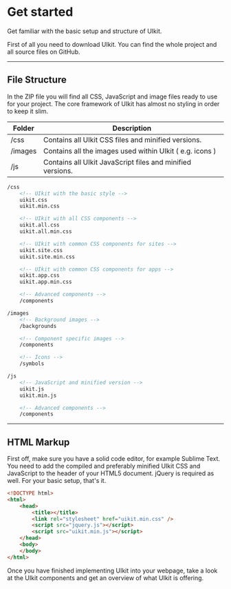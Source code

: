 # Get started

<p class="uk-text-lead">Get familiar with the basic setup and structure of UIkit.</p>

First of all you need to download UIkit. You can find the whole project and all source files on GitHub.

***

## File Structure

In the ZIP file you will find all CSS, JavaScript and image files ready to use for your project. The core framework of UIkit has almost no styling in order to keep it slim.

| Folder | Description |
| --- | --- |
| /css | Contains all UIkit CSS files and minified versions. |
| /images | Contains all the images used within UIkit ( e.g. icons ) |
| /js | Contains all UIkit JavaScript files and minified versions. |

```html
/css
    <!-- UIkit with the basic style -->
    uikit.css
    uikit.min.css

    <!-- UIkit with all CSS components -->
    uikit.all.css
    uikit.all.min.css

    <!-- UIkit with common CSS components for sites -->
    uikit.site.css
    uikit.site.min.css

    <!-- UIkit with common CSS components for apps -->
    uikit.app.css
    uikit.app.min.css

    <!-- Advanced components -->
    /components

/images
    <!-- Background images -->
    /backgrounds

    <!-- Component specific images -->
    /components

    <!-- Icons -->
    /symbols

/js
    <!-- JavaScript and minified version -->
    uikit.js
    uikit.min.js

    <!-- Advanced components -->
    /components
```

***

## HTML Markup

First off, make sure you have a solid code editor, for example Sublime Text. You need to add the compiled and preferably minified UIkit CSS and JavaScript to the header of your HTML5 document. jQuery is required as well. For your basic setup, that's it.

```html
<!DOCTYPE html>
<html>
    <head>
        <title></title>
        <link rel="stylesheet" href="uikit.min.css" />
        <script src="jquery.js"></script>
        <script src="uikit.min.js"></script>
    </head>
    <body>
    </body>
</html>
```

Once you have finished implementing UIkit into your webpage, take a look at the UIkit components and get an overview of what UIkit is offering.
